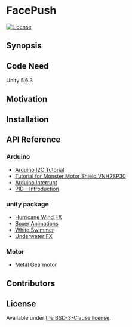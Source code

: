 # FacePush
[![License](https://poser.pugx.org/padraic/humbug_get_contents/license)](https://opensource.org/licenses/BSD-3-Clause)

## Synopsis



## Code Need

Unity 5.6.3

## Motivation



## Installation


## API Reference

### Arduino
* [Arduino I2C Tutorial](https://arduino169.blogspot.tw/2015/07/arduino-i2c.html?m=1)
* [Tutorial for Monster Motor Shield VNH2SP30 ](http://www.instructables.com/id/Monster-Motor-Shield-VNH2SP30/)
* [Arduino Interrupt ](https://chtseng.wordpress.com/2015/12/25/arduino-%E4%B8%AD%E6%96%B7%E5%8A%9F%E8%83%BD/)
* [PID – Introduction](http://brettbeauregard.com/blog/2011/04/improving-the-beginners-pid-introduction/)

### unity package
* [Hurricane Wind FX ](https://assetstore.unity.com/packages/vfx/particles/environment/hurricane-wind-fx-104948)
* [Boxer Animations ](https://assetstore.unity.com/packages/3d/animations/boxer-animations-96950)
* [White Swimmer ](https://assetstore.unity.com/packages/3d/white-swimmer-10686-tris-39121)
* [Underwater FX ](https://assetstore.unity.com/packages/vfx/particles/environment/underwater-fx-61157)

### Motor
* [Metal Gearmotor](https://www.robotshop.com/en/12v-170rpm-econ-metal-gearmotor.html#Specifications)


## Contributors


## License

Available under [the BSD-3-Clause license](https://opensource.org/licenses/BSD-3-Clause).

